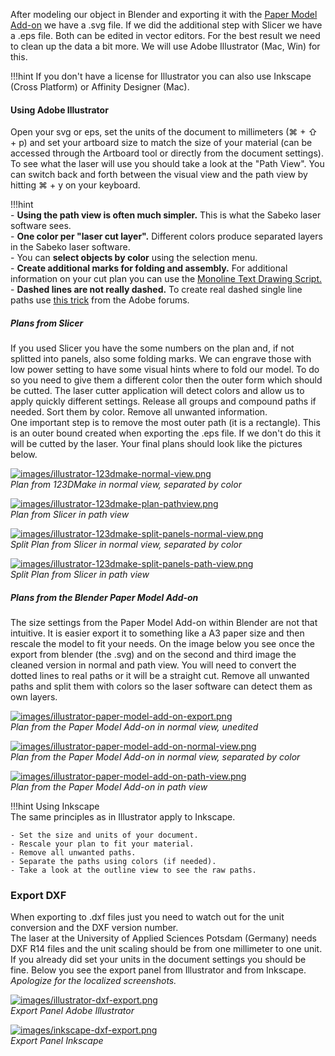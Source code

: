 
After modeling our object in Blender and exporting it with the [Paper Model Add-on](paper-model-add-on) we have a .svg file. If we did the additional step with Slicer we have a .eps file. Both can be edited in vector editors. For the best result we need to clean up the data a bit more. We will use Adobe Illustrator (Mac, Win) for this.  

!!!hint
    If you don't have a license for Illustrator you can also use Inkscape (Cross Platform) or Affinity Designer (Mac).  


#### Using Adobe Illustrator  

Open your svg or eps, set the units of the document to millimeters (⌘ + ⇧ + p) and set your artboard size to match the size of your material (can be accessed through the Artboard tool or directly from the document settings). To see what the laser will use you should take a look at the "Path View". You can switch back and forth between the visual view and the path view by hitting ⌘ + y on your keyboard. 


!!!hint  
    - __Using the path view is often much simpler.__ This is what the Sabeko laser software sees.   
    - __One color per "laser cut layer".__ Different colors produce separated layers in the Sabeko laser software.  
    - You can __select objects by color__ using the selection menu.  
    - __Create additional marks for folding and assembly.__ For additional information on your cut plan you can use the [Monoline Text Drawing Script.](https://forums.adobe.com/message/4907404)  
    - __Dashed lines are not really dashed.__ To create real dashed single line paths use [this trick](https://forums.adobe.com/message/3657306) from the Adobe forums.  

##### Plans from Slicer  

If you used Slicer you have the some numbers on the plan and, if not splitted into panels, also some folding marks. We can engrave those with low power setting to have some visual hints where to fold our model. To do so you need to give them a different color then the outer form which should be cutted. The laser cutter application will detect colors and allow us to apply quickly different settings. Release all groups and compound paths if needed. Sort them by color. Remove all unwanted information.  
One important step is to remove the most outer path (it is a rectangle). This is an outer bound created when exporting the .eps file. If we don't do this it will be cutted by the laser. Your final plans should look like the pictures below.  



[![images/illustrator-123dmake-normal-view.png](images/illustrator-123dmake-normal-view.png)](images/illustrator-123dmake-normal-view.png)  
_Plan from 123DMake in normal view, separated by color_


[![images/illustrator-123dmake-plan-pathview.png](images/illustrator-123dmake-plan-pathview.png)](images/illustrator-123dmake-plan-pathview.png)  
_Plan from Slicer in path view_


[![images/illustrator-123dmake-split-panels-normal-view.png](images/illustrator-123dmake-split-panels-normal-view.png)](images/illustrator-123dmake-split-panels-normal-view.png)  
_Split Plan from Slicer in normal view, separated by color_

[![images/illustrator-123dmake-split-panels-path-view.png](images/illustrator-123dmake-split-panels-path-view.png)](images/illustrator-123dmake-split-panels-path-view.png)  
_Split Plan from Slicer in path view_

##### Plans from the Blender Paper Model Add-on  

The size settings from the Paper Model Add-on within Blender are not that intuitive. It is easier export it to something like a A3 paper size and then rescale the model to fit your needs. On the image below you see once the export from blender (the .svg) and on the second and third image the cleaned version in normal and path view. You will need to convert the dotted lines to real paths or it will be a straight cut. Remove all unwanted paths and split them with colors so the laser software can detect them as own layers.  

[![images/illustrator-paper-model-add-on-export.png](images/illustrator-paper-model-add-on-export.png)](images/illustrator-paper-model-add-on-export.png)  
_Plan from the Paper Model Add-on in normal view, unedited_

[![images/illustrator-paper-model-add-on-normal-view.png](images/illustrator-paper-model-add-on-normal-view.png)](images/illustrator-paper-model-add-on-normal-view.png)  
_Plan from the Paper Model Add-on in normal view, separated by color_

[![images/illustrator-paper-model-add-on-path-view.png](images/illustrator-paper-model-add-on-path-view.png)](images/illustrator-paper-model-add-on-path-view.png)  
_Plan from the Paper Model Add-on in path view_



!!!hint
    Using Inkscape  
    The same principles as in Illustrator apply to Inkscape.  

    - Set the size and units of your document.  
    - Rescale your plan to fit your material.  
    - Remove all unwanted paths.  
    - Separate the paths using colors (if needed).  
    - Take a look at the outline view to see the raw paths.  

### Export DXF  

When exporting to .dxf files just you need to watch out for the unit conversion and the DXF version number.  
The laser at the University of Applied Sciences Potsdam (Germany) needs DXF R14 files and the unit scaling should be from one millimeter to one unit. If you already did set your units in the document settings you should be fine. Below you see the export panel from Illustrator and from Inkscape. _Apologize for the localized screenshots._  

[![images/illustrator-dxf-export.png](images/illustrator-dxf-export.png)](images/illustrator-dxf-export.png)  
_Export Panel Adobe Illustrator_

[![images/inkscape-dxf-export.png](images/inkscape-dxf-export.png)](images/inkscape-dxf-export.png)  
_Export Panel Inkscape_
